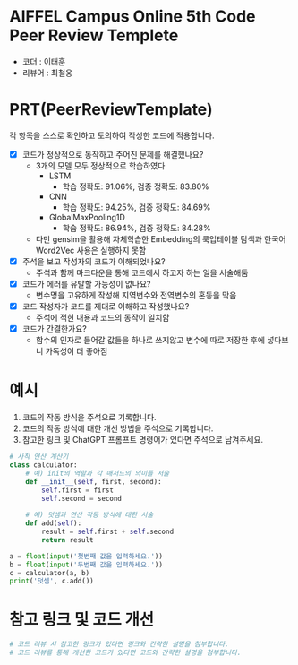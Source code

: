 # AIFFEL Campus Online 5th Code Peer Review Templete
- 코더 : 이태훈
- 리뷰어 : 최철웅


# PRT(PeerReviewTemplate) 
각 항목을 스스로 확인하고 토의하여 작성한 코드에 적용합니다.

- [X] 코드가 정상적으로 동작하고 주어진 문제를 해결했나요?
  - 3개의 모델 모두 정상적으로 학습하였다
    - LSTM
      - 학습 정확도: 91.06%, 검증 정확도: 83.80%
    - CNN
      - 학습 정확도: 94.25%, 검증 정확도: 84.69%
    - GlobalMaxPooling1D
      - 학습 정확도: 86.94%, 검증 정확도: 84.28%
  - 다만 gensim을 활용해 자체학습한 Embedding의 룩업테이블 탐색과 한국어 Word2Vec 사용은 실행하지 못함
- [x] 주석을 보고 작성자의 코드가 이해되었나요?
  - 주석과 함께 마크다운을 통해 코드에서 하고자 하는 일을 서술해둠
- [x] 코드가 에러를 유발할 가능성이 없나요?
  - 변수명을 고유하게 작성해 지역변수와 전역변수의 혼동을 막음
- [x] 코드 작성자가 코드를 제대로 이해하고 작성했나요?
  - 주석에 적힌 내용과 코드의 동작이 일치함
- [x] 코드가 간결한가요?
  - 함수의 인자로 들어갈 값들을 하나로 쓰지않고 변수에 따로 저장한 후에 넣다보니 가독성이 더 좋아짐

# 예시
1. 코드의 작동 방식을 주석으로 기록합니다.
2. 코드의 작동 방식에 대한 개선 방법을 주석으로 기록합니다.
3. 참고한 링크 및 ChatGPT 프롬프트 명령어가 있다면 주석으로 남겨주세요.
```python
# 사칙 연산 계산기
class calculator:
    # 예) init의 역할과 각 매서드의 의미를 서술
    def __init__(self, first, second):
        self.first = first
        self.second = second
    
    # 예) 덧셈과 연산 작동 방식에 대한 서술
    def add(self):
        result = self.first + self.second
        return result

a = float(input('첫번째 값을 입력하세요.')) 
b = float(input('두번째 값을 입력하세요.')) 
c = calculator(a, b)
print('덧셈', c.add()) 
```

# 참고 링크 및 코드 개선
```python
# 코드 리뷰 시 참고한 링크가 있다면 링크와 간략한 설명을 첨부합니다.
# 코드 리뷰를 통해 개선한 코드가 있다면 코드와 간략한 설명을 첨부합니다.
```
